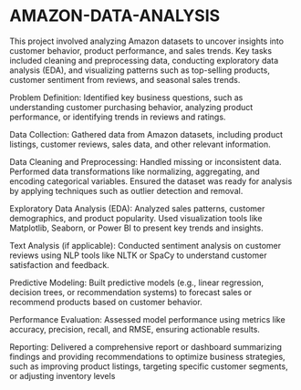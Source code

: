 # AMAZON-DATA-ANALYSIS
This project involved analyzing Amazon datasets to uncover insights into customer behavior, product performance, and sales trends. Key tasks included cleaning and preprocessing data, conducting exploratory data analysis (EDA), and visualizing patterns such as top-selling products, customer sentiment from reviews, and seasonal sales trends. 

Problem Definition: Identified key business questions, such as understanding customer purchasing behavior, analyzing product performance, or identifying trends in reviews and ratings.

Data Collection: Gathered data from Amazon datasets, including product listings, customer reviews, sales data, and other relevant information.

Data Cleaning and Preprocessing:
Handled missing or inconsistent data.
Performed data transformations like normalizing, aggregating, and encoding categorical variables.
Ensured the dataset was ready for analysis by applying techniques such as outlier detection and removal.

Exploratory Data Analysis (EDA):
Analyzed sales patterns, customer demographics, and product popularity.
Used visualization tools like Matplotlib, Seaborn, or Power BI to present key trends and insights.

Text Analysis (if applicable): Conducted sentiment analysis on customer reviews using NLP tools like NLTK or SpaCy to understand customer satisfaction and feedback.

Predictive Modeling: Built predictive models (e.g., linear regression, decision trees, or recommendation systems) to forecast sales or recommend products based on customer behavior.

Performance Evaluation: Assessed model performance using metrics like accuracy, precision, recall, and RMSE, ensuring actionable results.

Reporting: Delivered a comprehensive report or dashboard summarizing findings and providing recommendations to optimize business strategies, such as improving product listings, targeting specific customer segments, or adjusting inventory levels
